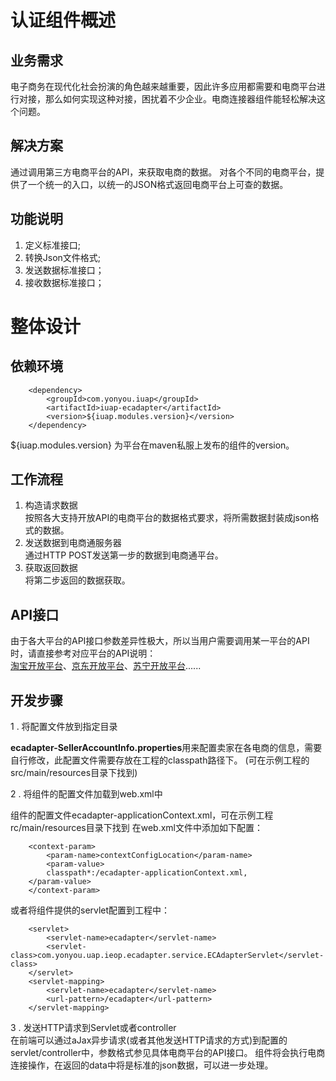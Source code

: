 # 认证组件概述 #

## 业务需求 ##

电子商务在现代化社会扮演的角色越来越重要，因此许多应用都需要和电商平台进行对接，那么如何实现这种对接，困扰着不少企业。电商连接器组件能轻松解决这个问题。

## 解决方案 ##

通过调用第三方电商平台的API，来获取电商的数据。
对各个不同的电商平台，提供了一个统一的入口，以统一的JSON格式返回电商平台上可查的数据。

## 功能说明 ##

1. 定义标准接口;
2. 转换Json文件格式;
3. 发送数据标准接口；
4. 接收数据标准接口；

# 整体设计 #

## 依赖环境 ##
```
	<dependency>
    	<groupId>com.yonyou.iuap</groupId>
    	<artifactId>iuap-ecadapter</artifactId>
    	<version>${iuap.modules.version}</version>
	</dependency>
```
${iuap.modules.version} 为平台在maven私服上发布的组件的version。

## 工作流程 ##

1. 构造请求数据  
按照各大支持开放API的电商平台的数据格式要求，将所需数据封装成json格式的数据。
2. 发送数据到电商通服务器  
通过HTTP POST发送第一步的数据到电商通平台。  
3. 获取返回数据  
将第二步返回的数据获取。   

## API接口 ##

由于各大平台的API接口参数差异性极大，所以当用户需要调用某一平台的API时，请直接参考对应平台的API说明：   
[淘宝开放平台](https://open.taobao.com/doc2/api_list.htm?spm=a219a.7386653.1.24.HFVMWJ)、[京东开放平台](http://jos.jd.com/api/index.htm)、[苏宁开放平台](http://open.suning.com/ospos/apipage/toApiListMenu.do)......

## 开发步骤 ##


1 . 将配置文件放到指定目录  

**ecadapter-SellerAccountInfo.properties**用来配置卖家在各电商的信息，需要自行修改，此配置文件需要存放在工程的classpath路径下。 (可在示例工程的src/main/resources目录下找到) 

2 . 将组件的配置文件加载到web.xml中 
 
组件的配置文件ecadapter-applicationContext.xml，可在示例工程rc/main/resources目录下找到
在web.xml文件中添加如下配置：   
```
	<context-param>
		<param-name>contextConfigLocation</param-name>
		<param-value>
    	classpath*:/ecadapter-applicationContext.xml,
    </param-value>
	</context-param>
```
或者将组件提供的servlet配置到工程中：
```
    <servlet>
    	<servlet-name>ecadapter</servlet-name>
    	<servlet-class>com.yonyou.uap.ieop.ecadapter.service.ECAdapterServlet</servlet-class>
    </servlet>
    <servlet-mapping>
    	<servlet-name>ecadapter</servlet-name>
    	<url-pattern>/ecadapter</url-pattern>
    </servlet-mapping>
```

3 . 发送HTTP请求到Servlet或者controller  
在前端可以通过aJax异步请求(或者其他发送HTTP请求的方式)到配置的servlet/controller中，参数格式参见具体电商平台的API接口。
组件将会执行电商连接操作，在返回的data中将是标准的json数据，可以进一步处理。

